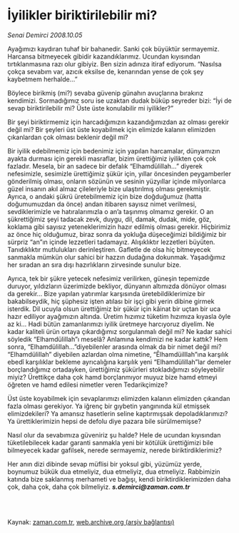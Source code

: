# İyilikler biriktirilebilir mi?

*Senai Demirci 2008.10.05*

<td class="columnist-detail">
<p>Ayağımızı kaydıran tuhaf bir bahanedir. Sanki çok büyüktür sermayemiz. Harcansa bitmeyecek gibidir kazandıklarımız. Ucundan kıyısından tırtıklanmasına razı olur gibiyiz. Ben sizin adınıza itiraf ediyorum. “Nasılsa çokça sevabım var, azıcık eksilse de, kenarından yense de çok şey kaybetmem herhalde…”</p>
<p>
<div id="haberMetinDiv">
<p>Böylece birikmiş (mi?) sevaba güvenip günahın avuçlarına bırakırız kendimizi. Sormadığımız soru ise uzaktan dudak büküp seyreder bizi: “İyi de sevap biriktirilebilir mi? Üste üste konulabilir mi iyilikler?” 
<p>Bir şeyi biriktirmemiz için harcadığımızın kazandığımızdan az olması gerekir değil mi? Bir şeyleri üst üste koyabilmek için elimizde kalanın elimizden çıkanlardan çok olması beklenir değil mi? 
<p>Bir iyilik edebilmemiz için bedenimiz için yapılan harcamalar, dünyamızın ayakta durması için gerekli masraflar, bizim ürettiğimiz iyilikten çok çok fazladır. Mesela, bir an sadece bir defalık “Elhamdülillah…” diyerek nefesimizle, sesimizle ürettiğimiz şükür için, yıllar öncesinden peygamberler gönderilmiş olması, onların sözünün ve sesinin yüzyıllar içinde milyonlarca güzel insanın akıl almaz çileleriyle bize ulaştırılmış olması gerekmiştir. Ayrıca, o andaki şükrü üretebilmemiz için bize doğduğumuz (hatta doğumumuzdan da önce) andan itibaren sayısız nimet verilmesi, sevdiklerimizle ve hatıralarımızla o an’a taşınmış olmamız gerekir. O an şükrettiğimiz şeyi tadacak zevk, duygu, dil, damak, dudak, mide, göz, koklama gibi sayısız yeteneklerimizin hazır edilmiş olması gerekir. Hiçbirimiz az önce hiç olduğumuz, biraz sonra da yokluğa düşeceğimizi bildiğimiz bir sürpriz “an”ın içinde lezzetleri tadamayız. Alışıklıktır lezzetleri büyüten. Tanıdıklıktır mutlulukları derinleştiren. Gafletle de olsa hiç bitmeyecek sanmakla mümkün olur sahici bir hazzın dudağına dokunmak. Yaşadığımız her sıradan an sıra dışı hazırlıkların zirvesinde sunulur bize. 
<p>Ayrıca, tek bir şükre yetecek nefesimiz verilirken, güneşin tepemizde duruyor, yıldızların üzerimizde bekliyor, dünyanın altımızda dönüyor olması da gerekir… Bize yapılan yatırımlar karşısında üretebildiklerimize bir bakabilseydik, hiç şüphesiz işten atılası bir işçi gibi yerin dibine girmek isterdik. Dil ucuyla olsun ürettiğimiz bir şükür için kâinat bir uçtan bir uca hazır ediliyor ayağımızın altında. Üretim hızımız tüketim hızımıza kıyasla öyle az ki… Hadi bütün zamanlarımızı iyilik üretmeye harcıyoruz diyelim. Ne kadar kaliteli ürün ortaya çıkardığımız sorgulanmalı değil mi? Ne kadar sahici söyledik “Elhamdülillah”ı meselâ? Anlamına kendimizi ne kadar kattık? Hem sonra, “Elhamdülillah…”diyebilenler arasında olmak da bir nimet değil mi? “Elhamdülillah” diyebilen azlardan olma nimetine, “Êlhamdüilllah”ına karşılık ebedî karşılıklar bekleme ayrıcalığına karşılık yeni “Elhamdülillah”lar demeler borçlandığımız ortadayken,  ürettiğimiz şükürleri stokladığımızı söyleyebilir miyiz? Ürettikçe daha çok hamd borçlanmıyor muyuz bize hamd etmeyi  öğreten ve hamd edilesi nimetler veren Tedarikçimize? 
<p>Üst üste koyabilmek için sevaplarımızı elimizden kalanın elimizden çıkandan fazla olması gerekiyor. Ya iğrenç bir gıybetin yangınında kül etmişsek elimizdekileri? Ya amansız hasetlerin seline kaptırmışsak depoladıklarımızı? Ya ürettiklerimizin hepsi de defolu diye pazara bile sürülmemişse?
<p>Nasıl olur da sevabımıza güveniriz şu halde? Hele de ucundan kıyısından tüketilebilecek kadar garanti sanmakla yeni bir kötülük ürettiğimizi bile bilmeyecek kadar gafilsek, nerede sermayemiz, nerede biriktirdiklerimiz?
<p>Her anın dizi dibinde sevap müflisi bir yoksul gibi, yüzümüz yerde, boynumuz bükük dua etmeliyiz, dua etmeliyiz, dua etmeliyiz. Rabbimizin katında bize saklanmış merhameti ve bağışı, kendi biriktirdiklerimizden daha çok, daha çok, daha çok bilmeliyiz. <i><b>s.demirci@zaman.com.tr</b></i></p></p></p></p></p></p></p></div>
</p>


<p><br>
		 </br></p></td>

Kaynak: [zaman.com.tr](http://zaman.com.tr/yazar.do?yazino=797471), [web.archive.org (arşiv bağlantısı)](http://web.archive.org/web/20111122215010/http://www.zaman.com.tr:80/yazar.do?yazino=797471)

